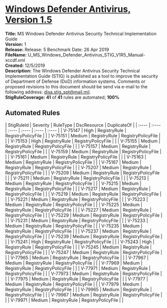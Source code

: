 # [Windows Defender Antivirus, Version 1.5](https://github.com/Microsoft/PowerStig/wiki/WindowsDefender-All-1.5)

**Title:** MS Windows Defender Antivirus Security Technical Implementation Guide  
**Version:** 1  
**Release:** Release: 5 Benchmark Date: 26 Apr 2019  
**FileName:** U_MS_Windows_Defender_Antivirus_STIG_V1R5_Manual-xccdf.xml  
**Created:** 12/5/2019  
**Description:** The Windows Defender Antivirus Security Technical Implementation Guide (STIG) is published as a tool to improve the security of Department of Defense (DoD) information systems.  Comments or proposed revisions to this document should be send via e-mail to the following address: disa.stig_spt@mail.mil.  
**StigRuleCoverage:** **41** of **41** rules are automated; **100%**  

## Automated Rules

| StigRuleId | Severity | RuleType | DscResource | DuplicateOf |
| :---- | :---- | :---- | :---- | :---- | :---- |
| V-75147 | High | RegistryRule | RegistryPolicyFile |  |
| V-75151 | Medium | RegistryRule | RegistryPolicyFile |  |
| V-75153 | High | RegistryRule | RegistryPolicyFile |  |
| V-75155 | Medium | RegistryRule | RegistryPolicyFile |  |
| V-75157 | Medium | RegistryRule | RegistryPolicyFile |  |
| V-75159 | Medium | RegistryRule | RegistryPolicyFile |  |
| V-75161 | Medium | RegistryRule | RegistryPolicyFile |  |
| V-75163 | Medium | RegistryRule | RegistryPolicyFile |  |
| V-75167 | Medium | RegistryRule | RegistryPolicyFile |  |
| V-75207 | Medium | RegistryRule | RegistryPolicyFile |  |
| V-75209 | Medium | RegistryRule | RegistryPolicyFile |  |
| V-75211 | Medium | RegistryRule | RegistryPolicyFile |  |
| V-75213 | Medium | RegistryRule | RegistryPolicyFile |  |
| V-75215 | Medium | RegistryRule | RegistryPolicyFile |  |
| V-75217 | Medium | RegistryRule | RegistryPolicyFile |  |
| V-75219 | Medium | RegistryRule | RegistryPolicyFile |  |
| V-75221 | Medium | RegistryRule | RegistryPolicyFile |  |
| V-75223 | Medium | RegistryRule | RegistryPolicyFile |  |
| V-75225 | Medium | RegistryRule | RegistryPolicyFile |  |
| V-75227 | Medium | RegistryRule | RegistryPolicyFile |  |
| V-75229 | Medium | RegistryRule | RegistryPolicyFile |  |
| V-75231 | Medium | RegistryRule | RegistryPolicyFile |  |
| V-75233 | Medium | RegistryRule | RegistryPolicyFile |  |
| V-75235 | Medium | RegistryRule | RegistryPolicyFile |  |
| V-75237 | Medium | RegistryRule | RegistryPolicyFile |  |
| V-75239 | Medium | RegistryRule | RegistryPolicyFile |  |
| V-75241 | High | RegistryRule | RegistryPolicyFile |  |
| V-75243 | High | RegistryRule | RegistryPolicyFile |  |
| V-75245 | Medium | RegistryRule | RegistryPolicyFile |  |
| V-75247 | Medium | RegistryRule | RegistryPolicyFile |  |
| V-77965 | Medium | RegistryRule | RegistryPolicyFile |  |
| V-77967 | Medium | RegistryRule | RegistryPolicyFile |  |
| V-77969 | Medium | RegistryRule | RegistryPolicyFile |  |
| V-77971 | Medium | RegistryRule | RegistryPolicyFile |  |
| V-77973 | Medium | RegistryRule | RegistryPolicyFile |  |
| V-77975 | Medium | RegistryRule | RegistryPolicyFile |  |
| V-77977 | Medium | RegistryRule | RegistryPolicyFile |  |
| V-77979 | Medium | RegistryRule | RegistryPolicyFile |  |
| V-79965 | Medium | RegistryRule | RegistryPolicyFile |  |
| V-79967 | Medium | RegistryRule | RegistryPolicyFile |  |
| V-79971 | Medium | RegistryRule | RegistryPolicyFile |  |
